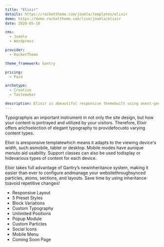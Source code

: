 ```yaml
---
title: "Elixir"
details: https://rockettheme.com/joomla/templates/elixir
demo: https://demo.rockettheme.com/live/joomla/elixir
date: 2020-05-10

cms: 
  - Joomla
  - Wordpress

provider: 
  - RocketTheme

theme_framework: Gantry

pricing:
  - Paid

archetype:
  - Creative
  - Tastemaker

description: Elixir is abeautiful responsive themebuilt using anext-generation framework. It ispacked with features and particlesthat are a perfect fit forcafés, coffee shops, pubs, pizzerias, burger joints,and more!Your customers will love it!
---
```


Typographyis an important instrument in not only the site design, but how your content is portrayed and utilized by your visitors. Therefore, Elixir offers arichselection of elegant typography to providefocusto varying content types. 

Elixir is aresponsive templatewhich means it adapts to the viewing device's width, such asmobile, tablet or desktop. Mobile modes have aunique menuto aid usability. Support classes can also be used todisplay or hidevarious types of content for each device.

Elixir takes full advantage of Gantry’s newinheritance system, making it easier than ever to configure andmanage your websitethroughsynced particles, atoms, sections, and layouts. Save time by using inheritance toavoid repetitive changes!

* Responsive Layout
* 5 Preset Styles
* Block Variations
* Custom Typography
* Unlimited Positions
* Popup Module
* Custom Particles
* Social Icons
* Mobile Menu
* Coming Soon Page
